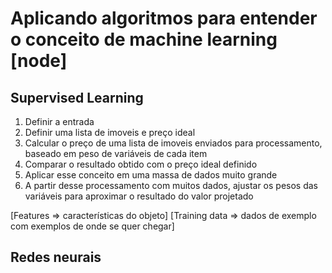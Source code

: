 # Aplicando algoritmos para entender o conceito de machine learning [node]

## Supervised Learning

1. Definir a entrada
2. Definir uma lista de imoveis e preço ideal
3. Calcular o preço de uma lista de imoveis enviados para processamento, baseado em peso de variáveis de cada item
4. Comparar o resultado obtido com o preço ideal definido
5. Aplicar esse conceito em uma massa de dados muito grande
6. A partir desse processamento com muitos dados, ajustar os pesos das variáveis para aproximar o resultado do valor projetado

[Features => características do objeto]
[Training data => dados de exemplo com exemplos de onde se quer chegar]

## Redes neurais
